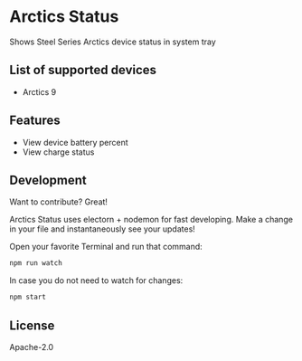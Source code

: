 # Arctics Status

Shows Steel Series Arctics device status in system tray
## List of supported devices

- Arctics 9

## Features

- View device battery percent
- View charge status

## Development

Want to contribute? Great!

Arctics Status uses electorn + nodemon for fast developing.
Make a change in your file and instantaneously see your updates!

Open your favorite Terminal and run that command:

```sh
npm run watch
```

In case you do not need to watch for changes:

```sh
npm start
```

## License

Apache-2.0
